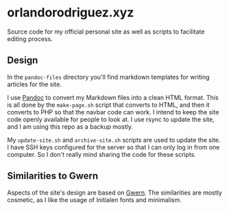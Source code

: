 # orlandorodriguez.xyz

Source code for my official personal site as well as scripts to facilitate editing process. 

## Design
In the `pandoc-files` directory you'll find markdown templates for writing articles for the site.

I use [Pandoc](https://pandoc.org/) to convert my Markdown files into a clean HTML format. This is all done by the `make-page.sh` script that converts to HTML,
and then it converts to PHP so that the navbar code can work. I intend to keep the site code openly available for people to look at. I use rsync to update the
site, and I am using this repo as a backup mostly.

My `update-site.sh` and `archive-site.sh` scripts are used to update the site. I have SSH keys configured for the server so that I can only log in from one computer. So I don't really mind sharing the code for these scripts. 

## Similarities to Gwern
Aspects of the site's design are based on [Gwern](https://www.gwern.net/). The similarities are mostly cosmetic, as I like the usage of Initialen fonts and 
minimalism.
